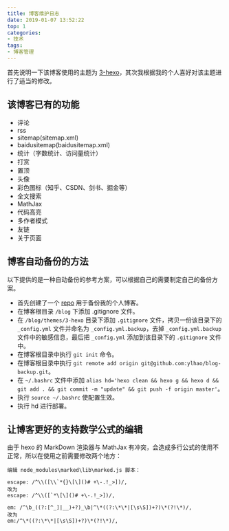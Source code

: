 ```yaml
---
title: 博客维护日志
date: 2019-01-07 13:52:22
top: 1
categories:
- 技术
tags:
- 博客管理
---
```


首先说明一下该博客使用的主题为 [3-hexo](https://yelog.org/)，其次我根据我的个人喜好对该主题进行了适当的修改。

## 该博客已有的功能

- 评论
- rss
- sitemap(sitemap.xml)
- baidusitemap(baidusitemap.xml)
- 统计（字数统计、访问量统计）
- 打赏
- 置顶
- 头像
- 彩色图标（知乎、CSDN、剑书、掘金等）
- 全文搜索
- MathJax
- 代码高亮
- 多作者模式
- 友链
- 关于页面

## 博客自动备份的方法

以下提供的是一种自动备份的参考方案，可以根据自己的需要制定自己的备份方案。

- 首先创建了一个 [repo](https://github.com/ylhao/blog-backup) 用于备份我的个人博客。
- 在博客根目录 `/blog` 下添加 .gitignore 文件。
- 在 `/blog/themes/3-hexo` 目录下添加 `.gitignore` 文件，拷贝一份该目录下的 `_config.yml` 文件并命名为 `_config.yml.backup`，去掉 `_config.yml.backup` 文件中的敏感信息，最后把 `_config.yml` 添加到该目录下的 `.gitignore` 文件中。
- 在博客根目录中执行 `git init` 命令。
- 在博客根目录中执行 `git remote add origin git@github.com:ylhao/blog-backup.git`。
- 在 `~/.bashrc` 文件中添加 `alias hd='hexo clean && hexo g && hexo d && git add . && git commit -m "update" && git push -f origin master'`。
- 执行 `source ~/.bashrc` 使配置生效。
- 执行 hd 进行部署。

## 让博客更好的支持数学公式的编辑

由于 hexo 的 MarkDown 渲染器与 MathJax 有冲突，会造成多行公式的使用不正常，所以在使用之前需要修改两个地方：

```
编辑 node_modules\marked\lib\marked.js 脚本：

escape: /^\\([\\`*{}\[\]()# +\-.!_>])/,
改为
escape: /^\\([`*\[\]()# +\-.!_>])/,

em: /^\b_((?:[^_]|__)+?)_\b|^\*((?:\*\*|[\s\S])+?)\*(?!\*)/,
改为
em:/^\*((?:\*\*|[\s\S])+?)\*(?!\*)/,
```
